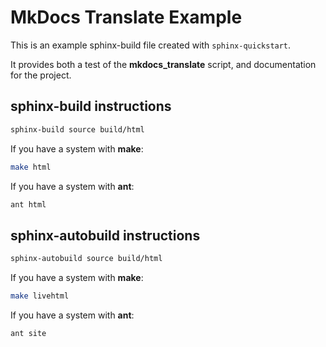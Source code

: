 # MkDocs Translate Example

This is an example sphinx-build file created with ``sphinx-quickstart``.

It provides both a test of the **mkdocs_translate** script, and documentation for the project.

## sphinx-build instructions

```bash
sphinx-build source build/html
```

If you have a system with **make**:

```bash
make html
```

If you have a system with **ant**:

```bash
ant html
```

## sphinx-autobuild instructions

```bash
sphinx-autobuild source build/html
```

If you have a system with **make**:

```bash
make livehtml
```

If you have a system with **ant**:

```bash
ant site
```
